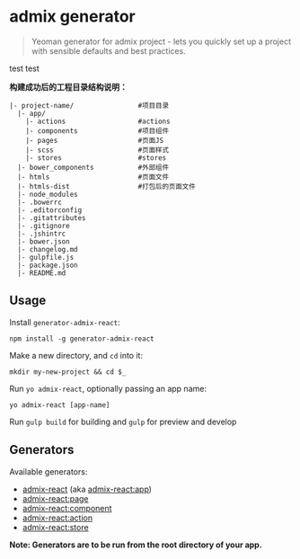 # admix generator


> Yeoman generator for admix project - lets you quickly set up a project with sensible defaults and best practices.

test test 

**构建成功后的工程目录结构说明：**

```
|- project-name/                #项目目录
  |- app/
    |- actions                  #actions
    |- components               #项目组件
    |- pages                    #页面JS
    |- scss                     #页面样式
    |- stores                   #stores
  |- bower_components           #外部组件
  |- htmls                      #页面文件
  |- htmls-dist                 #打包后的页面文件
  |- node_modules
  |- .bowerrc
  |- .editorconfig
  |- .gitattributes
  |- .gitignore
  |- .jshintrc
  |- bower.json
  |- changelog.md
  |- gulpfile.js
  |- package.json
  |- README.md

```

## Usage

Install `generator-admix-react`:
```
npm install -g generator-admix-react
```

Make a new directory, and `cd` into it:
```
mkdir my-new-project && cd $_
```

Run `yo admix-react`, optionally passing an app name:
```
yo admix-react [app-name]
```

Run `gulp build` for building and `gulp` for preview and develop


## Generators

Available generators:

* [admix-react](#app) (aka [admix-react:app](#app))
* [admix-react:page](#page)
* [admix-react:component](#component)
* [admix-react:action](#action)
* [admix-react:store](#store)

**Note: Generators are to be run from the root directory of your app.**

